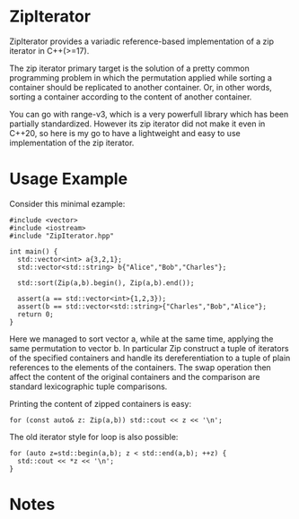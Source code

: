 # ZipIterator
ZipIterator provides a variadic reference-based implementation of a zip iterator in C++(>=17).

The zip iterator primary target is the solution of a pretty common programming problem in which the permutation applied while sorting a container should be replicated to another container. Or, in other words, sorting a container according to the content of another container.

You can go with range-v3, which is a very powerfull library which has been partially standardized. However its zip iterator did not make it even in C++20, so here is my go to have a lightweight and easy to use implementation of the zip iterator.

# Usage Example
 Consider this minimal ezample:
  
    #include <vector>
    #include <iostream>
    #include "ZipIterator.hpp"

    int main() {
      std::vector<int> a{3,2,1};
      std::vector<std::string> b{"Alice","Bob","Charles"};

      std::sort(Zip(a,b).begin(), Zip(a,b).end());

      assert(a == std::vector<int>{1,2,3});
      assert(b == std::vector<std::string>{"Charles","Bob","Alice"};
      return 0;
    }

Here we managed to sort vector a, while at the same time, applying the same permutation to vector b.
In particular Zip construct a tuple of iterators of the specified containers and handle its dereferentiation to a tuple of plain references to the elements of the containers. The swap operation then affect the content of the original containers and the comparison are standard lexicographic tuple comparisons.

Printing the content of zipped containers is easy:

    for (const auto& z: Zip(a,b)) std::cout << z << '\n';

The old iterator style for loop is also possible:

    for (auto z=std::begin(a,b); z < std::end(a,b); ++z) {
      std::cout << *z << '\n';
    }

# Notes
